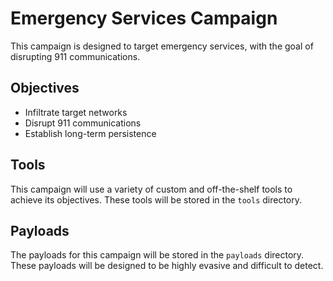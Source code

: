 # Emergency Services Campaign

This campaign is designed to target emergency services, with the goal of disrupting 911 communications.

## Objectives

- Infiltrate target networks
- Disrupt 911 communications
- Establish long-term persistence

## Tools

This campaign will use a variety of custom and off-the-shelf tools to achieve its objectives. These tools will be stored in the `tools` directory.

## Payloads

The payloads for this campaign will be stored in the `payloads` directory. These payloads will be designed to be highly evasive and difficult to detect.
